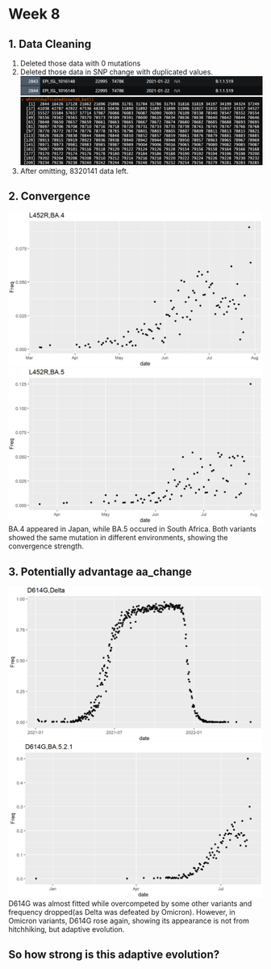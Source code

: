 # Week 8

## 1. Data Cleaning   
1. Deleted those data with 0 mutations
2. Deleted those data in SNP change with duplicated values.
   ![duplicatedcheck](https://github.com/KirakiraZLY/Variants-and-mutation-rate-in-SARS-Cov2/blob/main/Img/Week10/Duplicated%20Value%20Check.png?raw=true)
   ![duplicated](https://github.com/KirakiraZLY/Variants-and-mutation-rate-in-SARS-Cov2/blob/main/Img/Week10/DuplicatedValues.png?raw=true)
3. After omitting, 8320141 data left.

## 2. Convergence
![L452R,BA.4](https://github.com/KirakiraZLY/Variants-and-mutation-rate-in-SARS-Cov2/blob/main/Img/Week10/L452R%2CBA.4.png?raw=true)
![L452R,BA.5](https://github.com/KirakiraZLY/Variants-and-mutation-rate-in-SARS-Cov2/blob/main/Img/Week10/L452R%2CBA.5.png?raw=true)
BA.4 appeared in Japan, while BA.5 occured in South Africa. Both variants showed the same mutation in different environments, showing the convergence strength.   
## 3. Potentially advantage aa_change
![D614G,Delta](https://github.com/KirakiraZLY/Variants-and-mutation-rate-in-SARS-Cov2/blob/main/Img/Week10/D614G%2CDelta.png?raw=true)
![D614G,BA.5.2.1](https://github.com/KirakiraZLY/Variants-and-mutation-rate-in-SARS-Cov2/blob/main/Img/Week10/D614G%2CBA.5.2.1.png?raw=true)
D614G was almost fitted while overcompeted by some other variants and frequency dropped(as Delta was defeated by Omicron). However, in Omicron variants, D614G rose again, showing its appearance is not from hitchhiking, but adaptive evolution.   
## **So how strong is this adaptive evolution?**